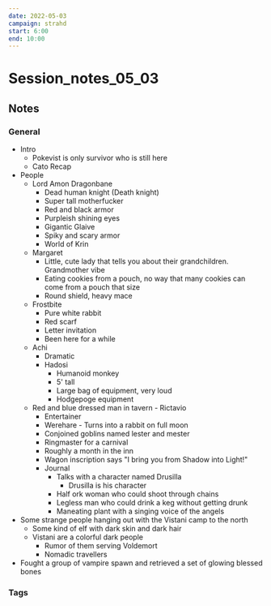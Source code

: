 ```yaml
---
date: 2022-05-03
campaign: strahd
start: 6:00
end: 10:00
---
```

# Session_notes_05_03
## Notes
### General
- Intro
	- Pokevist is only survivor who is still here
	- Cato Recap
- People
	- Lord Amon Dragonbane
		- Dead human knight (Death knight)
		- Super tall motherfucker
		- Red and black armor
		- Purpleish shining eyes
		- Gigantic Glaive
		- Spiky and scary armor
		- World of Krin
	- Margaret
		- Little, cute lady that tells you about their grandchildren. Grandmother vibe
		- Eating cookies from a pouch, no way that many cookies can come from a pouch that size
		- Round shield, heavy mace
	- Frostbite
		- Pure white rabbit
		- Red scarf
		- Letter invitation
		- Been here for a while
	- Achi 
		- Dramatic
		- Hadosi
			- Humanoid monkey
			- 5' tall
			- Large bag of equipment, very loud
			- Hodgepoge equipment
	- Red and blue dressed man in tavern - Rictavio
		- Entertainer
		- Werehare - Turns into a rabbit on full moon
		- Conjoined goblins named lester and mester
		- Ringmaster for a carnival
		- Roughly a month in the inn
		- Wagon inscription says "I bring you from Shadow into Light!"
		- Journal
			- Talks with a character named Drusilla
				- Drusilla is his character
			- Half ork woman who could shoot through chains
			- Legless man who could drink a keg without getting drunk
			- Maneating plant with a singing voice of the angels
- Some strange people hanging out with the Vistani camp to the north
	- Some kind of elf with dark skin and dark hair
	- Vistani are a colorful dark people
		- Rumor of them serving Voldemort
		- Nomadic travellers
- Fought a group of vampire spawn and retrieved a set of glowing blessed bones

### Tags